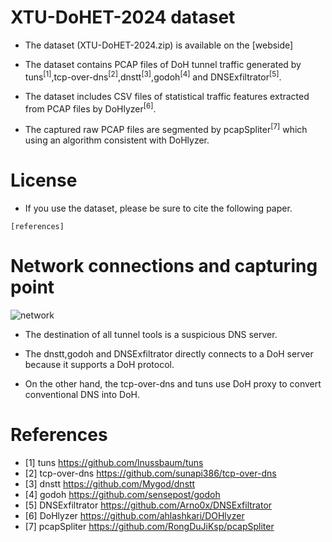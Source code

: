 # XTU-DoHET-2024 dataset

- The dataset (XTU-DoHET-2024.zip) is available on the [webside]

- The dataset contains PCAP files of DoH tunnel traffic generated by tuns<sup>[1]</sup>,tcp-over-dns<sup>[2]</sup>,dnstt<sup>[3]</sup>,godoh<sup>[4]</sup> and DNSExfiltrator<sup>[5]</sup>.

- The dataset includes CSV files of statistical traffic features extracted from PCAP files by DoHlyzer<sup>[6]</sup>.

- The captured raw PCAP files are segmented by pcapSpliter<sup>[7]</sup> which using an algorithm consistent with DoHlyzer.

# License

- If you use the dataset, please be sure to cite the following paper.

```
[references]
```

# Network connections and capturing point

![network](https://github.com/XTU-TunnelVision/XTU-DoHET-2024/raw/870ffe6b842171457b8cdf72c1e3ef3b5d676cac/NetFlow.drawio.png)

- The destination of all tunnel tools is a suspicious DNS server.

- The dnstt,godoh and DNSExfiltrator directly connects to a DoH server because it supports a DoH protocol.

- On the other hand, the tcp-over-dns and tuns use DoH proxy to convert conventional DNS into DoH.

# References

- [1] tuns https://github.com/lnussbaum/tuns
- [2] tcp-over-dns https://github.com/sunapi386/tcp-over-dns
- [3] dnstt https://github.com/Mygod/dnstt
- [4] godoh https://github.com/sensepost/godoh
- [5] DNSExfiltrator https://github.com/Arno0x/DNSExfiltrator
- [6] DoHlyzer https://github.com/ahlashkari/DOHlyzer
- [7] pcapSpliter https://github.com/RongDuJiKsp/pcapSpliter
